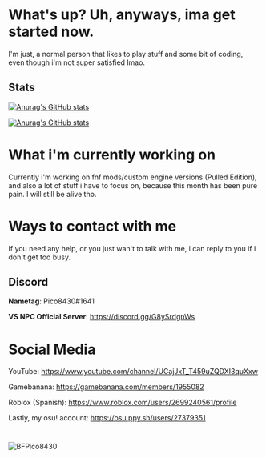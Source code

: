 # What's up? Uh, anyways, ima get started now.

I'm just, a normal person that likes to play stuff and some bit of coding, even though
i'm not super satisfied lmao.

## Stats

[![Anurag's GitHub stats](https://github-readme-stats.vercel.app/api?username=Pico8430&count_private=true&theme=synthwave)](https://github.com/anuraghazra/github-readme-stats)

[![Anurag's GitHub stats](https://github-readme-stats.vercel.app/api/top-langs/?username=Pico8430&count_private=true&theme=synthwave)](https://github.com/anuraghazra/github-readme-stats)

# What i'm currently working on

Currently i'm working on fnf mods/custom engine versions (Pulled Edition),
and also a lot of stuff i have to focus on, because this month has been pure
pain. I will still be alive tho.

# Ways to contact with me

If you need any help, or you just wan't to talk with me, i can reply to you if i
don't get too busy.

## Discord

**Nametag**: Pico8430#1641

**VS NPC Official Server**: https://discord.gg/G8ySrdgnWs

# Social Media

YouTube: https://www.youtube.com/channel/UCajJxT_T459uZQDXI3quXxw

Gamebanana: https://gamebanana.com/members/1955082

Roblox (Spanish): https://www.roblox.com/users/2699240561/profile

Lastly, my osu! account: https://osu.ppy.sh/users/27379351

#

![BFPico8430](https://user-images.githubusercontent.com/91833725/160259438-3cec95c1-a973-46f8-ae99-c05ff2247853.png)
